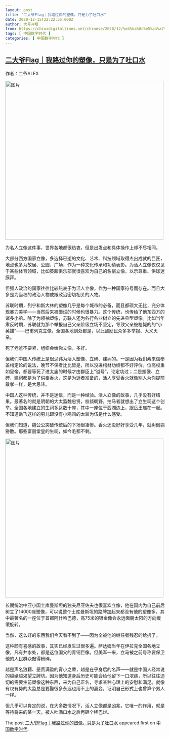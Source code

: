 ```yaml
---
layout: post
title: "二大爷Flag｜我路过你的塑像，只是为了吐口水"
date: 2020-12-15T22:22:55.000Z
author: 大号冲塔
from: https://chinadigitaltimes.net/chinese/2020/12/%e4%ba%8c%e5%a4%a7%e7%88%b7flag%ef%bd%9c%e6%88%91%e8%b7%af%e8%bf%87%e4%bd%a0%e7%9a%84%e5%a1%91%e5%83%8f%ef%bc%8c%e5%8f%aa%e6%98%af%e4%b8%ba%e4%ba%86%e5%90%90%e5%8f%a3%e6%b0%b4/
tags: [ 中国数字时代 ]
categories: [ 中国数字时代 ]
---
```

<!--1608070975000-->
[二大爷Flag｜我路过你的塑像，只是为了吐口水](https://chinadigitaltimes.net/chinese/2020/12/%e4%ba%8c%e5%a4%a7%e7%88%b7flag%ef%bd%9c%e6%88%91%e8%b7%af%e8%bf%87%e4%bd%a0%e7%9a%84%e5%a1%91%e5%83%8f%ef%bc%8c%e5%8f%aa%e6%98%af%e4%b8%ba%e4%ba%86%e5%90%90%e5%8f%a3%e6%b0%b4/)
------

<div>
<p>作者：二爷ALEX</p><p><img src="https://chinadigitaltimes.net/chinese/files/2020/12/post-660530-5fd9374298123." alt="图片" width="500" class="aligncenter" /></p><p>为名人立像这件事，世界各地都很热衷，但是出发点和具体操作上却不尽相同。</p><p>大部分西方国家立像，多选择已逝的文化、艺术、科技领域取得杰出成就的巨匠，地点也多为故居、公园、广场，作为一种文化传承和功绩表彰。为活人立像仅仅见于某些体育领域，比如英超俱乐部就很喜欢为自己的名宿立像，以示尊重、供球迷膜拜。 </p><p>但强人政治的国家往往比较热衷于为活人立像，作为一种国家符号而存在。而且大多是为当权的政治人物或跟政治密切相关的人物。</p><p>苏联时期，列宁和斯大林的塑像几乎是每个城市的必备，而且都硕大无比，充分体现暴力美学——当然后来被砸烂的时候也很暴力。这个传统，也传给了他东西方的诸多小弟。除了为领袖塑像，苏联人还为各行各业树立的先进典型塑像。比如当年肃反时期，苏联就为那个举报自己父亲阶级立场不坚定，导致父亲被枪毙的的“小英雄”——巴甫列克立像，全国各地到处都是，以此鼓励民众多多举报、大义灭亲。</p><p>死了老爸不要紧，组织会给你立像，多好。</p><p>但我们中国人传统上是很忌讳为活人塑像、立碑、建祠的。一是因为我们素来信奉盖棺定论的说法，晚节不保者比比皆是，所以没进棺材功绩都不好评价。位高权重如皇帝，都要等死了进太庙的时候才由群臣上“谥号”，论定功过；二是塑像、立碑、建祠都是为了供奉香火，这是为逝者准备的，活人享受香火就像别人为你提前戴孝一样，是大忌讳。</p><p>中国人这种传统，并不是迷信，而是一种经验。活人立像的故事，几乎没有好结果。最著名的就是明朝的大太监魏忠贤，权倾朝野，拍马者就想出了立生祠这个创举。全国各地建立的生祠多达数十座，其中一座位于西湖边上，跟岳王庙在一起。不知道岳飞这样的男儿跟没有小鸡鸡的太监为伍是什么感受。</p><p>但我们知道，魏公公突破传统后的下场很凄惨。香火还没好好享受几年，就树倒猢狲散。那些富丽堂皇的生祠，如今毛都不剩。</p><p><img src="https://chinadigitaltimes.net/chinese/files/2020/12/post-660530-5fd93744305a5." alt="图片" width="500" class="aligncenter" /></p><p>长期统治中亚小国土库曼斯坦的独夫尼亚佐夫也很喜欢立像，他在国内为自己前后树立了14000座塑像，可以说整个土库曼斯坦的路牌加起来都没有他的塑像多。其中最著名的一座位于首都阿什哈巴德，高75米的镀金像会永远面朝太阳的方向缓缓旋转。</p><p>当然，这么好的东西我们今天看不到了——因为全被他的继任者残忍的给拆了。</p><p>这种颇有喜感的故事，其实已经发生过很多遍。萨达姆当年在伊拉克全国各地立像，凡有井水处，都是这位国父的青铜巨像。但美军一来，立马被之前号称要保卫他的人民群众敲得粉碎。</p><p>越是声名狼藉、恶贯满盈的宵小之辈，越是在乎身后的名声——就是中国人经常说的越婊越渴望立牌坊。因为他知道身后历史可能会给他留下一口浓痰，所以往往迫切的需要生前塑像这种东西，来为自己正名，寻求某种心理上的安慰和满足。就像有权有势的太监总是要娶很多永远也用不上的妻妾，证明自己形式上也曾算个男人一样。</p><p>但几乎可以肯定的说，在大多数情况下，活人立像都是凶兆，它唯一的作用，就是等待将来的某一天，被人吐满口水之后再砸个稀巴烂。</p><p>The post <a rel="nofollow" href="https://chinadigitaltimes.net/chinese/2020/12/%e4%ba%8c%e5%a4%a7%e7%88%b7flag%ef%bd%9c%e6%88%91%e8%b7%af%e8%bf%87%e4%bd%a0%e7%9a%84%e5%a1%91%e5%83%8f%ef%bc%8c%e5%8f%aa%e6%98%af%e4%b8%ba%e4%ba%86%e5%90%90%e5%8f%a3%e6%b0%b4/">二大爷Flag｜我路过你的塑像，只是为了吐口水</a> appeared first on <a rel="nofollow" href="https://chinadigitaltimes.net/chinese">中国数字时代</a>.</p>
</div>
